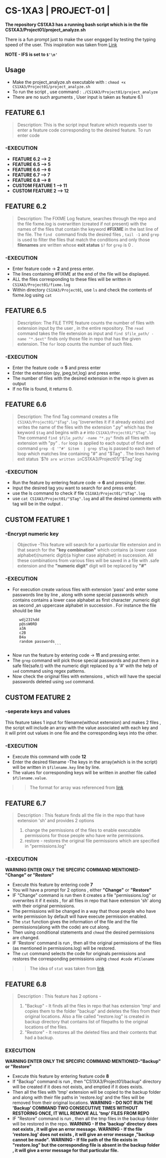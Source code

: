 # CS-1XA3 | PROJECT-01           |  <sandhk8>
**The repository CS1XA3 has a running bash script which is in the file CS1XA3/Project01/project_analyze.sh**

There is a fun prompt just to make the user engaged by testing the typing speed of the user. This inspiration was taken from [Link](http://linuxcommand.org/lc3_wss0100.php)

**NOTE - IFS is set to `$'\n'`**


## Usage
- Make the project_analyze.sh executable with :
  `chmod +x CS1XA3/Project01/project_analyze.sh`
- To run the script , use command :
`./CS1XA3/Project01/project_analyze`
- There are no such arguments , User input is taken as feature 6.1

## FEATURE 6.1
>Description: This is the script input feature which requests user to enter a feature code corresponding to the desired feature. To run enter code

### -EXECUTION      
- **FEATURE 6.2 --> 2**
- **FEATURE 6.5 --> 5**
- **FEATURE 6.6 --> 6**
- **FEATURE 6.7 --> 7**
- **FEATURE 6.8 --> 8**
- **CUSTOM FEATURE 1 --> 11**
- **CUSTOM FEATURE 2 --> 12**
## FEATURE 6.2
>Description: The FIXME Log feature, searches through the repo and the file fixme.log is overwritten (created if not present) with the names of the files that contain the keyword **#FIXME** in the last line of the file.
The `find ` command finds the desired files , `tail -1` and `grep` is used to filter the files that match the conditions and only those **filenames** are written whose **exit status** `$?` for `grep` is 0 .
### -EXECUTION
- Enter feature code -> **2** and press enter.
-  The lines containing #FIXME at the end of the file will be displayed.
- ALL the files corresponding to these files will be written in `CS1XA3/Project01/fixme.log`
- Within directory `CS1XA3/Project01`, use `ls` and check the contents of fixme.log using `cat`
## FEATURE 6.5
>Description: The FILE TYPE feature counts the number of files with extension input by the user , in the entire repository. The `read` command takes the file extension as input and `find $file_path/ -name "*.$ext"` finds only those file in repo that has the given extension.
The `for` loop counts the number of such files.
### -EXECUTION
- Enter the feature code -> **5** and press enter
- Enter the extension (py, jpeg,txt,log) and press enter.
 - The number of files with the desired extension in the repo is given as output
- If no file is found, it returns 0.
## FEATURE 6.6
>Description: The find Tag command creates a file `CS1XA3/Project01/"$Tag".log` '(overwrites it if it already exists) and writes the name of the files with the extension ".py"  which has the keyword `$tag` and begins with a `#` into `CS1XA3/Project01/"$Tag".log`
The command `find $file_path/ -name "*.py"` finds all files with extension with "py" . `for` loop is applied to each output of find and command `grep -E '^#' $item  | grep $Tag` is passed to each item of loop which matches line containing "#" and "$Tag" . The lines having exit status `$?` 0 are written in `CS1XA3/Project01/"$Tag".log`
### -EXECUTION
- Run the feature by entering feature code -> **6** and pressing Enter.
- Input the desired tag you want to search for and press enter.
- use the ls command to check if file `CS1XA3/Project01/"$Tag".log`
- use `cat CS1XA3/Project01/"$Tag".log` and all the desired comments with tag will be in the output .
## CUSTOM FEATURE 1
### -Encrypt numeric key
>Objective -This feature will search for a particular file extension and in that  search for the **"key combination"** which contains (a lower case alphabet)(numeric digit)(a higher case alphabet) in succession. All these combinations from various files will be saved in a file with .safe extension and the **"numeric digit"** digit will be replaced by **"#"**
### -EXECUTION
- For execution create various files with extension 'pass' and enter some passwords line by line , along with some special passwords which contains contains a lower case alphabet as first character ,numeric digit as second ,an uppercase  alphabet in succession . For instance the file should be like
   ```
      wdj231%dd
      p@ssW0RD
      a3A 
      c2B
      B4a
      random passwords
                      ```
- Now run the feature by entering code -> **11** and pressing enter.
- The `grep` command will pick those special passwords and put them in a safe file(safe.t) with the numeric digit replaced by a '#' with the help of `sed` command using regex patterns.
- Now check the original files with extensions , which will have the special passwords deleted using `sed` command.
                

## CUSTOM FEATURE 2
### -seperate keys and values
This feature takes 1 input for filename(without extension) and makes 2
files , the script will include  an array with the value associated with each key and it will print out values in one file and the corresponding keys into the other.
### -EXECUTION
- Execute this command with code **12**
- Enter the desired filename 
-The keys in the array(which is in the script) will be written in `$filename.key` line by line.
- The values for corresponding keys will be written in another file called `$filename.value`.
>> The format for array was referenced from [link](https://stackoverflow.com/questions/14370133/is-there-a-way-to-create-key-value-pairs-in-bash-script/23697848)
## FEATURE 6.7
>Description : This feature finds all the file in the repo that have extension 'sh' and provides 2 options
>1. change the permissions of the files to enable executable permissions for those people who have write permissions.
>2. restore - restores the original file permissions which are specified in "permissions.log"
### -EXECUTION
**WARNING ENTER ONLY THE SPECIFIC COMMAND MENTIONED-"Change" or "Restore"**
- Execute this feature by entering code **7**
- You will have a prompt for 2 options , either **"Change"** or **"Restore"** 
- IF "Change" command is run then it creates a file "permissions.log" or overwrites it if it exists  , for all files in repo that have extension 'sh' along with their original permissions.
- The permissions will be changed in a way that those people who have write permission by default will have execute permission enabled.
- The `stat` function gives the information of the file and the file permissions(along with the code) are cut along.
- Then using conditional statements and `chmod` the desired permissions are changed. 
- IF 'Restore' command is run , then all the original permissions of the files (as mentioned in permissions.log) will be restored.
- The `cut` command selects the code for originals permissions and restores the corresponding permissions using `chmod #code #filename`




>>The idea of `stat` was taken from [link](https://www.computerhope.com/unix/stat.htm) 
## FEATURE 6.8
>Description : This feature has 2 options -
>1. "Backup" - It finds all the files in repo that has extension 'tmp' and copies them to the folder "backup" and deletes the files from their original locations. Also a file called "restore.log" is created in backup directory that contains list of filepaths to the original locations of the files.
>2. "Restore" - It restores all the deleted files and their contents that had a backup.
### EXECUTION
**WARNING ENTER ONLY THE SPECIFIC COMMAND MENTIONED-"Backup" or "Restore"** 
- Execute this feature by entering feature code **8**
- If "Backup" command is run , then "CS1XA3/Project01/backup" directory will be created if it does not exists, and emptied if it does exists.
- Then all the files with 'tmp' extension will be copied to the backup folder and  along with their file paths in 'restore.log' and the files will be removed from their original locations.
**WARNING - DO NOT RUN THE 'Backup' COMMAND TWO CONSECUTIVE TIMES WITHOUT RESTORING ONCE, IT WILL REMOVE ALL 'tmp' FILES FROM REPO**
- IF "Restore" command is run , then all the tmp files in the backup folder will be restored  in the repo.
**WARNING - If the 'backup' directory does not exists , it will give an error message.**
**WARNING - If the file 'restore.log' does not exists , it will give an error message ,"backup cannot be made".**
**WARNING - If file path of the file exists in "restore.log" but the corresponding file is absent in the backup folder , it will give a error message for that particular file.**

